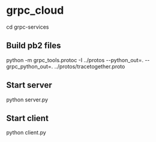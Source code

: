 # grpc_cloud
cd grpc-services

## Build pb2 files
python -m grpc_tools.protoc -I ../protos --python_out=. --grpc_python_out=. ../protos/tracetogether.proto

## Start server
python server.py

## Start client
python client.py